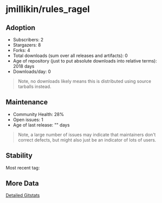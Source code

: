 # jmillikin/rules_ragel

## Adoption

- Subscribers: 2
- Stargazers: 8
- Forks: 4
- Total downloads (sum over all releases and artifacts): 0
- Age of repository (just to put absolute downloads into relative terms): 2018 days
- Downloads/day: 0

> Note, no downloads likely means this is distributed using source tarballs instead.

## Maintenance

- Community Health: 28%
- Open issues: 1
- Age of last release: "<No Releases>" days

> Note, a large number of issues may indicate that maintainers don't correct defects, but might also
> just be an indicator of lots of users.

## Stability

Most recent tag: 

## More Data

[Detailed Gitstats](/bazel-catalog/gitstats/jmillikin/rules_ragel)

